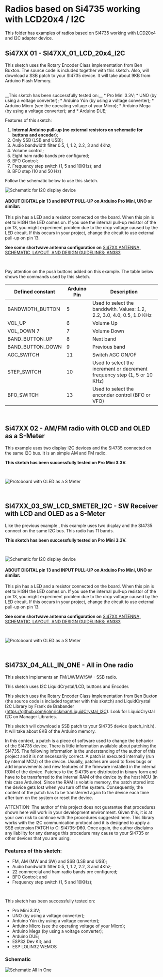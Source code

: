 # Radios based on Si4735 working with LCD20x4 / I2C 

This folder has examples of radios based on Si4735 working with LCD20x4 and I2C adapter device. 


## Si47XX 01 - SI47XX_01_LCD_20x4_I2C 

This sketch uses the Rotary Encoder Class implementation from Ben Buxton. The source code is included together with this sketch. Also, will download a SSB patch to your SI4735 device. It will take about 9KB from Arduino Flash Memory.  

<BR>
__This sketch has been successfully tested on:__
* Pro Mini 3.3V; 
* UNO (by using a voltage converter); 
* Arduino Yún (by using a voltage converter); 
* Arduino Micro (see the operating voltage of your Micro); 
* Arduino Mega (by using a voltage converter); and 
* Arduino DUE;

Features of this sketch: 

1) __Internal Arduino pull-up (no external resistors on schematic for buttons and encoder)__;
2) Only SSB (LSB and USB);
3) Audio bandwidth filter 0.5, 1, 1.2, 2.2, 3 and 4Khz;
4) Volume control;
5) Eight ham radio bands pre configured;
6) BFO Control; 
7) Frequency step switch (1, 5 and 10KHz);  and
8) BFO step (10 and 50 Hz)
   

Follow the schematic below to use this sketch. 

![Schematic for I2C display device](https://github.com/pu2clr/SI4735/blob/master/extras/images/basic_schematic_with_buttons_internal_pullup_i2c.png)

#### __ABOUT DIGITAL pin 13 and INPUT PULL-UP on Arduino Pro Mini, UNO or similar:__
This pin has a LED and a resistor connected on the board. When this pin is set to HIGH the LED comes on. If you use the internal pull-up resistor of the pin 13, you might experiment problem due to the drop voltage caused by the LED circuit. If this occurs in your project, change the circuit to use external pull-up on pin 13. 


__See some shortwave antenna configuration on__  [Si47XX ANTENNA, SCHEMATIC, LAYOUT, AND DESIGN GUIDELINES; AN383](https://www.silabs.com/documents/public/application-notes/AN383.pdf)

<BR>

Pay attention on the push buttons added on this example. The table below shows the commands used by this sketch.

| Defined constant | Arduino Pin | Description |
| ---------------- | ----------- | ----------- | 
| BANDWIDTH_BUTTON | 5           | Used to select the banddwith. Values: 1.2, 2.2, 3.0, 4.0, 0.5, 1.0 KHz |
| VOL_UP           | 6           | Volume Up |
| VOL_DOWN 7       | 7           | Volume Down |
| BAND_BUTTON_UP   | 8           | Next band |
| BAND_BUTTON_DOWN | 9           | Previous band | 
| AGC_SWITCH       | 11          | Switch AGC ON/OF | 
| STEP_SWITCH      | 10          | Used to select the increment or decrement frequency step (1, 5 or 10 KHz) |
| BFO_SWITCH       | 13          | Used to select the enconder control (BFO or VFO) |

<BR>

## Si47XX 02 - AM/FM radio with OLCD and OLED as a S-Meter

This example uses two display I2C devices and the Si4735 connected on the same I2C bus. 
It is an simple AM and FM radio. 

__This sketch has been successfully tested on Pro Mini 3.3V.__ 

<BR>

![Protoboard with OLED as a S Meter](https://github.com/pu2clr/SI4735/blob/master/extras/images/protoboard_AM_FM_SMETER.png)

<BR>

## SI47XX_03_SW_LCD_SMETER_I2C - SW Receiver with LCD and OLED as a S-Meter 

Like the previous example , this example uses two display and the SI4735 connect on the same I2C bus.
This radio has 11 bands.

__This sketch has been successfully tested on Pro Mini 3.3V.__ 

<BR>

![Schematic for I2C display device](https://github.com/pu2clr/SI4735/blob/master/extras/images/basic_schematic_with_buttons_internal_pullup_i2c.png)

#### __ABOUT DIGITAL pin 13 and INPUT PULL-UP on Arduino Pro Mini, UNO or similar:__
This pin has a LED and a resistor connected on the board. When this pin is set to HIGH the LED comes on. If you use the internal pull-up resistor of the pin 13, you might experiment problem due to the drop voltage caused by the LED circuit. If this occurs in your project, change the circuit to use external pull-up on pin 13. 


__See some shortwave antenna configuration on__  [Si47XX ANTENNA, SCHEMATIC, LAYOUT, AND DESIGN GUIDELINES; AN383](https://www.silabs.com/documents/public/application-notes/AN383.pdf)

<BR>

![Protoboard with OLED as a S Meter](https://github.com/pu2clr/SI4735/blob/master/extras/images/protoboard_SW_SMETER.png)

<BR>

## SI473X_04_ALL_IN_ONE - All in One radio 

This sketch implements an FM/LW/MW/SW - SSB radio.

This sketch uses I2C LiquidCrystal/LCD, buttons and  Encoder.
  
This sketch uses the Rotary Encoder Class implementation from Ben Buxton (the source code is included
together with this sketch) and LiquidCrystal I2C Library by Frank de Brabander (https://github.com/johnrickman/LiquidCrystal_I2C). Look for LiquidCrystal I2C on Manager Libraries.

This sketch will download a SSB patch to your SI4735 device (patch_init.h). It will take about 8KB of the Arduino memory.

In this context, a patch is a piece of software used to change the behavior of the SI4735 device. There is little information available about patching the SI4735. The following information is the understanding of the author of  this project and it is not necessarily correct. A patch is executed internally (run by nternal MCU) of the device.  Usually, patches are used to fixes bugs or add improvements and new features of the firmware  installed in the internal ROM of the device.  Patches to the SI4735 are distributed in binary form and have to be transferred to the internal RAM of the device by the host MCU (in this case Arduino). Since the RAM is volatile memory, the patch stored into the device gets lost when you turn off the system. Consequently, the content of the patch has to be transferred again to the device each time after turn on the system or reset the device.

ATTENTION: The author of this project does not guarantee that procedures shown here will work in your development environment. Given this, it is at your own risk to continue with the procedures suggested here.
This library works with the I2C communication protocol and it is designed to apply a SSB extension PATCH to CI SI4735-D60.
Once again, the author disclaims any liability for any damage this procedure may cause to your SI4735 or other devices that you are using.


### Features of this sketch:

* FM, AM (MW and SW) and SSB (LSB and USB);
* Audio bandwidth filter 0.5, 1, 1.2, 2.2, 3 and 4Khz;
* 22 commercial and ham radio bands pre configured;
* BFO Control; and
* Frequency step switch (1, 5 and 10KHz);

<BR>

This sketch has been successfully tested on:

* Pro Mini 3.3V; 
* UNO (by using a voltage converter); 
* Arduino Yún (by using a voltage converter); 
* Arduino Micro (see the operating voltage of your Micro); 
* Arduino Mega (by using a voltage converter); 
* Arduino DUE;
* ESP32 Dev Kit; and
* ESP LOLIN32 WEMOS


### Schematic

![Schematic All In One](https://github.com/pu2clr/SI4735/blob/master/extras/images/basic_schematic_with_buttons_i2c.png)




